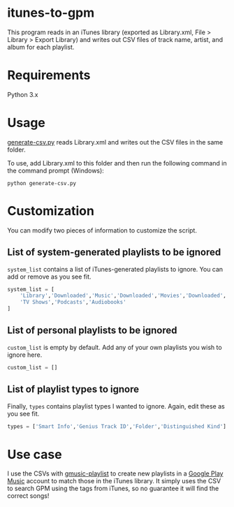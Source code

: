 # itunes-to-gpm

This program reads in an iTunes library (exported as Library.xml, File > Library > Export Library) and writes out CSV files of track name, artist, and album for each playlist.

# Requirements

Python 3.x

# Usage

[generate-csv.py](generate-csv.py) reads Library.xml and writes out the CSV files in the same folder.

To use, add Library.xml to this folder and then run the following command in the command prompt (Windows):

`python generate-csv.py`

# Customization

You can modify two pieces of information to customize the script.

## List of system-generated playlists to be ignored

`system_list` contains a list of iTunes-generated playlists to ignore. You can add or remove as you see fit.

```python
system_list = [
    'Library','Downloaded','Music','Downloaded','Movies','Downloaded',
    'TV Shows','Podcasts','Audiobooks'
]
```

## List of personal playlists to be ignored

`custom_list` is empty by default. Add any of your own playlists you wish to ignore here.

```python
custom_list = []
```

## List of playlist types to ignore

Finally, `types` contains playlist types I wanted to ignore. Again, edit these as you see fit.

```python
types = ['Smart Info','Genius Track ID','Folder','Distinguished Kind']
```

# Use case

I use the CSVs with [gmusic-playlist](https://github.com/soulfx/gmusic-playlist) to create new playlists in a [Google Play Music](http://www.music.google.com) account to match those in the iTunes library. It simply uses the CSV to search GPM using the tags from iTunes, so no guarantee it will find the correct songs!
